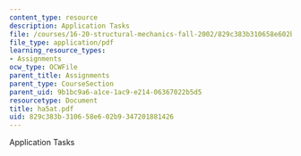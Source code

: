 ```yaml
---
content_type: resource
description: Application Tasks
file: /courses/16-20-structural-mechanics-fall-2002/829c383b310658e602b9347201881426_ha5at.pdf
file_type: application/pdf
learning_resource_types:
- Assignments
ocw_type: OCWFile
parent_title: Assignments
parent_type: CourseSection
parent_uid: 9b1bc9a6-a1ce-1ac9-e214-06367022b5d5
resourcetype: Document
title: ha5at.pdf
uid: 829c383b-3106-58e6-02b9-347201881426
---
```

Application Tasks

